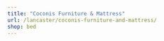 ```yaml
---
title: "Coconis Furniture & Mattress"
url: /lancaster/coconis-furniture-and-mattress/
shop: bed
---
```

